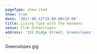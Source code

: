 ```yaml
---
pageType: show-item
show: true
date: '2017-08-12T18:00:00+10:00'
title: Living Type with The Hoomans
venue: Club Greenslopes
address: '131 Ridge Street, Greenslopes'
---
```

Greenslopes gig
